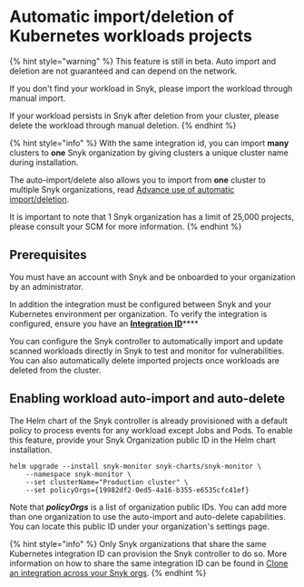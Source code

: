# Automatic import/deletion of Kubernetes workloads projects

{% hint style="warning" %}
This feature is still in beta. Auto import and deletion are not guaranteed and can depend on the network.

If you don't find your workload in Snyk, please import the workload through manual import.

If your workload persists in Snyk after deletion from your cluster, please delete the workload through manual deletion.
{% endhint %}

{% hint style="info" %}
With the same integration id, you can import **many** clusters to **one** Snyk organization by giving clusters a unique cluster name during installation.

The auto-import/delete also allows you to import from **one** cluster to multiple Snyk organizations, read [Advance use of automatic import/deletion](https://docs.snyk.io/products/snyk-container/kubernetes-workload-and-image-scanning/kubernetes-integration-features/automatic-import-deletion-of-kubernetes-workloads-projects/advanced-use-of-automatic-import-deletion#using-more-than-one-org).

It is important to note that 1 Snyk organization has a limit of 25,000 projects, please consult your SCM for more information.
{% endhint %}

## **Prerequisites**

You must have an account with Snyk and be onboarded to your organization by an administrator.

In addition the integration must be configured between Snyk and your Kubernetes environment per organization. To verify the integration is configured, ensure you have an [**Integration ID**](../../kubernetes-integration-overview/viewing-your-kubernetes-integration-settings.md)\*\*\*\*

You can configure the Snyk controller to automatically import and update scanned workloads directly in Snyk to test and monitor for vulnerabilities. You can also automatically delete imported projects once workloads are deleted from the cluster.

## Enabling workload auto-import and auto-delete

The Helm chart of the Snyk controller is already provisioned with a default policy to process events for any workload except Jobs and Pods. To enable this feature, provide your Snyk Organization public ID in the Helm chart installation.

```
helm upgrade --install snyk-monitor snyk-charts/snyk-monitor \
    --namespace snyk-monitor \
    --set clusterName="Production cluster" \
    --set policyOrgs={19982df2-0ed5-4a16-b355-e6535cfc41ef}
```

Note that _**policyOrgs**_ is a list of organization public IDs. You can add more than one organization to use the auto-import and auto-delete capabilities. You can locate this public ID under your organization's settings page.

{% hint style="info" %}
Only Snyk organizations that share the same Kubernetes integration ID can provision the Snyk controller to do so. More information on how to share the same integration ID can be found in [Clone an integration across your Snyk orgs](../../../../integrations/git-repository-scm-integrations/introduction-to-git-repository-integrations/clone-an-integration-across-your-snyk-organizations.md).
{% endhint %}

##
